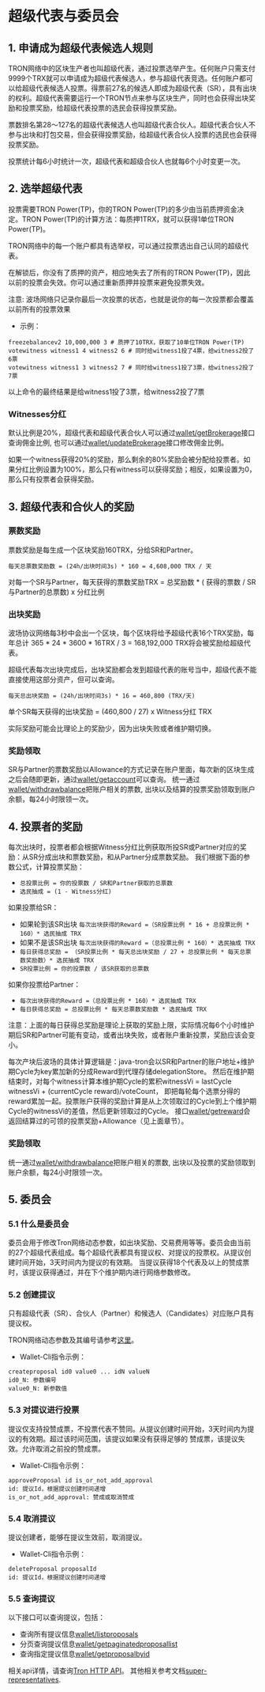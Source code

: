 # 超级代表与委员会

## 1. 申请成为超级代表候选人规则

 TRON网络中的区块生产者也叫超级代表，通过投票选举产生。任何账户只需支付9999个TRX就可以申请成为超级代表候选人，参与超级代表竞选。任何账户都可以给超级代表候选人投票。得票前27名的候选人即成为超级代表（SR），具有出块的权利。超级代表需要运行一个TRON节点来参与区块生产，同时也会获得出块奖励和投票奖励，给超级代表投票的选民会获得投票奖励。
 
 票数排名第28～127名的超级代表候选人也叫超级代表合伙人。超级代表合伙人不参与出块和打包交易，但会获得投票奖励，给超级代表合伙人投票的选民也会获得投票奖励。
 
 投票统计每6小时统计一次，超级代表和超级合伙人也就每6个小时变更一次。


## 2. 选举超级代表

 投票需要TRON Power(TP)，你的TRON Power(TP)的多少由当前质押资金决定。TRON Power(TP)的计算方法：每质押1TRX，就可以获得1单位TRON Power(TP)。

 TRON网络中的每一个账户都具有选举权，可以通过投票选出自己认同的超级代表。

 在解锁后，你没有了质押的资产，相应地失去了所有的TRON Power(TP)，因此以前的投票会失效。你可以通过重新质押并投票来避免投票失效。

注意: 波场网络只记录你最后一次投票的状态，也就是说你的每一次投票都会覆盖以前所有的投票效果

+ 示例：

```shell
freezebalancev2 10,000,000 3 # 质押了10TRX，获取了10单位TRON Power(TP)
votewitness witness1 4 witness2 6 # 同时给witness1投了4票，给witness2投了6票
votewitness witness1 3 witness2 7 # 同时给witness1投了3票，给witness2投了7票
```

以上命令的最终结果是给witness1投了3票，给witness2投了7票

### Witnesses分红

默认比例是20%，超级代表和超级代表合伙人可以通过[wallet/getBrokerage](../api/http.md/#walletgetbrokerage)接口查询佣金比例, 也可以通过[wallet/updateBrokerage](../api/http.md/#walletupdatebrokerage)接口修改佣金比例。

如果一个witness获得20%的奖励，那么剩余的80%奖励会被分配给投票者。如果分红比例设置为100%，那么只有witness可以获得奖励；相反，如果设置为0，那么只有投票者会获得奖励。

## 3. 超级代表和合伙人的奖励

### 票数奖励

票数奖励是每生成一个区块奖励160TRX，分给SR和Partner。

`每天总票数奖励数 = (24h/出块时间3s) * 160 = 4,608,000 TRX / 天`

对每一个SR与Partner，每天获得的票数奖励TRX = 总奖励数 * ( 获得的票数 / SR与Partner的总票数) x 分红比例

### 出块奖励

波场协议网络每3秒中会出一个区块，每个区块将给予超级代表16个TRX奖励，每年总计 365 * 24 * 3600 * 16TRX / 3 = 168,192,000 TRX将会被奖励给超级代表。

超级代表每次出块完成后，出块奖励都会发到超级代表的账号当中，超级代表不能直接使用这部分资产，但可以查询。

`每天总出块奖励 = (24h/出块时间3s) * 16 = 460,800 (TRX/天)`

单个SR每天获得的出块奖励 = (460,800 / 27) x Witness分红  TRX

实际奖励可能会比理论上的奖励少，因为出块失败或者维护期切换。

### 奖励领取
SR与Partner的票数奖励以Allowance的方式记录在账户里面，每次新的区块生成之后会随即更新，通过[wallet/getaccount](../api/http.md/#walletgetaccount)可以查询。
统一通过[wallet/withdrawbalance](../api/http.md/#withdrawbalance)把账户相关的票数, 出块以及结算的投票奖励领取到账户余额，每24小时限领一次。

## 4. 投票者的奖励

每次出块时，投票者都会根据Witness分红比例获取所投SR或Partner对应的奖励：从SR分成出块和票数奖励，和从Partner分成票数奖励。
我们根据下面的参数公式，计算投票奖励：

- `总投票比例 = 你的投票数 / SR和Partner获取的总票数`
- `选民抽成 = (1 - Witness分红)`

如果投票给SR：

- 如果轮到该SR出块 `每次出块获得的Reward =（SR投票比例 * 16 + 总投票比例 * 160）* 选民抽成 TRX`
- 如果不是该SR出块 `每次出块获得的Reward =（总投票比例 * 160）* 选民抽成 TRX`
- `每日获得总奖励 = （SR投票比例 * 每天总出块奖励 / 27 + 总投票比例 * 每天总票数奖励数）* 选民抽成 TRX`
- `SR投票比例 = 你的投票数 / 该SR获取的总票数`

如果你投票给Partner：

- `每次出块获得的Reward =（总投票比例 * 160）* 选民抽成 TRX`
- `每日获得总奖励 = 总投票比例 * 每天总票数奖励数 * 选民抽成 TRX`

注意：上面的每日获得总奖励是理论上获取的奖励上限，实际情况每6个小时维护期后SR和Partner可能有变动，或者出块失败，或者账户重新投票，奖励应该会变小。

每次产块后波场的具体计算逻辑是：java-tron会以SR和Partner的账户地址+维护期Cycle为key累加新的分成Reward到代理存储delegationStore。
然后在维护期结束时，对每个witness计算本维护期Cycle的累积witnessVi = lastCycle witnessVi + (currentCycle reward)/voteCount，
即把每轮每个选票分得的reward累加一起。投票账户获得的奖励计算是从上次领取过的Cycle到上个维护期Cycle的witnessVi的差值，然后更新领取过的Cycle。
接口[wallet/getreward](../api/http.md/#walletgetreward)会返回结算过的可领的投票奖励+Allowance（见上面章节）。

### 奖励领取
统一通过[wallet/withdrawbalance](../api/http.md/#walletwithdrawbalance)把账户相关的票数, 出块以及投票的奖励领取到账户余额，每24小时限领一次。

## 5. 委员会

### 5.1 什么是委员会

委员会用于修改Tron网络动态参数，如出块奖励、交易费用等等。委员会由当前的27个超级代表组成。每个超级代表都具有提议权、对提议的投票权。从提议创建时间开始，3天时间内为提议的有效期。
当提议获得18个代表及以上的赞成票时，该提议获得通过，并在下个维护期内进行网络参数修改。

### 5.2 创建提议

只有超级代表（SR）、合伙人（Partner）和候选人（Candidates）对应账户具有提议权。

TRON网络动态参数及其编号请参考[这里](https://tronscan.org/#/sr/committee)。

+ Wallet-Cli指令示例：

```text
createproposal id0 value0 ... idN valueN
id0_N: 参数编号
value0_N: 新参数值
```


### 5.3 对提议进行投票

提议仅支持投赞成票，不投票代表不赞同。从提议创建时间开始，3天时间内为提议的有效期。超过该时间范围，该提议如果没有获得足够的
赞成票，该提议失效。允许取消之前投的赞成票。

+ Wallet-Cli指令示例：

```shell
approveProposal id is_or_not_add_approval
id: 提议Id，根据提议创建时间递增
is_or_not_add_approval: 赞成或取消赞成
```

### 5.4 取消提议

提议创建者，能够在提议生效前，取消提议。

+ Wallet-Cli指令示例：

```shell
deleteProposal proposalId
id: 提议Id，根据提议创建时间递增
```

### 5.5 查询提议

以下接口可以查询提议，包括：

+ 查询所有提议信息[wallet/listproposals](../api/http.md/#walletlistproposals)
+ 分页查询提议信息[wallet/getpaginatedproposallist](../api/http.md/#walletgetpaginatedproposallist)
+ 查询指定提议信息[wallet/getproposalbyid](../api/http.md/#walletgetproposalbyid)

相关api详情，请查询[Tron HTTP API](../api/http.md/#_6)。
其他相关参考文档[super-representatives](https://developers.tron.network/docs/super-representatives).
